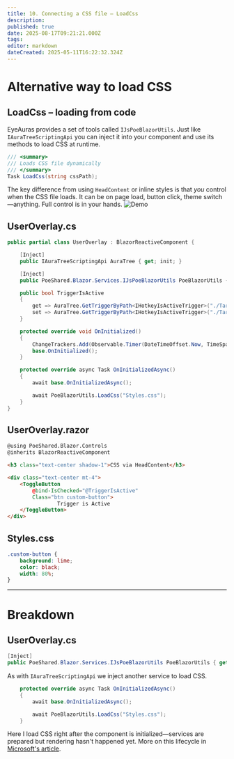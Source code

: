 ```yaml
---
title: 10. Connecting a CSS file – LoadCss
description:
published: true
date: 2025-08-17T09:21:21.000Z
tags:
editor: markdown
dateCreated: 2025-05-11T16:22:32.324Z
---
```


# Alternative way to load CSS

## LoadCss – loading from code
EyeAuras provides a set of tools called `IJsPoeBlazorUtils`. Just like `IAuraTreeScriptingApi` you can inject it into your component and use its methods to load CSS at runtime.
```csharp
/// <summary>
/// Loads CSS file dynamically
/// </summary>
Task LoadCss(string cssPath);
```

The key difference from using `HeadContent` or inline styles is that *you* control when the CSS file loads. It can be on page load, button click, theme switch—anything. Full control is in your hands.
![Demo](https://s3.eyeauras.net/media/2025/05/OTFy9w6Fgm.png)

## UserOverlay.cs
```csharp
public partial class UserOverlay : BlazorReactiveComponent {

    [Inject]
    public IAuraTreeScriptingApi AuraTree { get; init; }

    [Inject]
    public PoeShared.Blazor.Services.IJsPoeBlazorUtils PoeBlazorUtils { get; init; }

    public bool TriggerIsActive
    {
        get => AuraTree.GetTriggerByPath<IHotkeyIsActiveTrigger>("./TargetAura").TriggerValue ?? false;
        set => AuraTree.GetTriggerByPath<IHotkeyIsActiveTrigger>("./TargetAura").TriggerValue = value;
    }

    protected override void OnInitialized()
    {
        ChangeTrackers.Add(Observable.Timer(DateTimeOffset.Now, TimeSpan.FromSeconds(1)));
        base.OnInitialized();
    }

    protected override async Task OnInitializedAsync()
    {
        await base.OnInitializedAsync();

        await PoeBlazorUtils.LoadCss("Styles.css");
    }
}
```

## UserOverlay.razor
```html
@using PoeShared.Blazor.Controls
@inherits BlazorReactiveComponent

<h3 class="text-center shadow-1">CSS via HeadContent</h3>

<div class="text-center mt-4">
    <ToggleButton
        @bind-IsChecked="@TriggerIsActive"
        Class="btn custom-button">
                Trigger is Active
    </ToggleButton>
</div>
```

## Styles.css
```css
.custom-button {
    background: lime;
    color: black;
    width: 80%;
}
```

---

# Breakdown
## UserOverlay.cs
```csharp
[Inject]
public PoeShared.Blazor.Services.IJsPoeBlazorUtils PoeBlazorUtils { get; init; }
```
As with `IAuraTreeScriptingApi` we inject another service to load CSS.

```csharp
    protected override async Task OnInitializedAsync()
    {
        await base.OnInitializedAsync();

        await PoeBlazorUtils.LoadCss("Styles.css");
    }
```
Here I load CSS right after the component is initialized—services are prepared but rendering hasn't happened yet. More on this lifecycle in [Microsoft's article](https://learn.microsoft.com/en-us/aspnet/core/blazor/components/lifecycle?view=aspnetcore-9.0).
